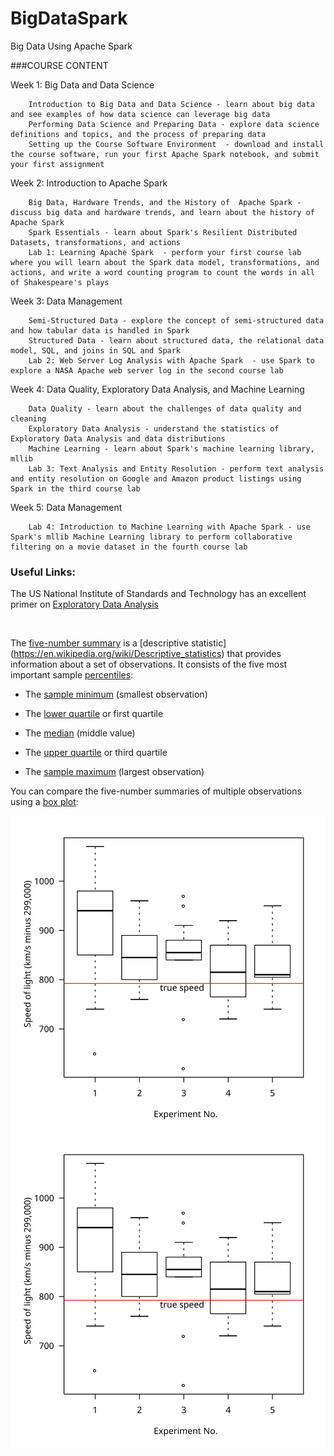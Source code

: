 # BigDataSpark
Big Data Using Apache Spark

###COURSE CONTENT

Week 1: Big Data and Data Science 

        Introduction to Big Data and Data Science - learn about big data and see examples of how data science can leverage big data
        Performing Data Science and Preparing Data - explore data science definitions and topics, and the process of preparing data
        Setting up the Course Software Environment  - download and install the course software, run your first Apache Spark notebook, and submit your first assignment

Week 2: Introduction to Apache Spark  

        Big Data, Hardware Trends, and the History of  Apache Spark - discuss big data and hardware trends, and learn about the history of Apache Spark
        Spark Essentials - learn about Spark's Resilient Distributed Datasets, transformations, and actions 
        Lab 1: Learning Apache Spark  - perform your first course lab where you will learn about the Spark data model, transformations, and actions, and write a word counting program to count the words in all of Shakespeare's plays

Week 3: Data Management  

        Semi-Structured Data - explore the concept of semi-structured data and how tabular data is handled in Spark
        Structured Data - learn about structured data, the relational data model, SQL, and joins in SQL and Spark 
        Lab 2: Web Server Log Analysis with Apache Spark  - use Spark to explore a NASA Apache web server log in the second course lab 

Week 4: Data Quality, Exploratory Data Analysis, and Machine Learning 

        Data Quality - learn about the challenges of data quality and cleaning
        Exploratory Data Analysis - understand the statistics of Exploratory Data Analysis and data distributions
        Machine Learning - learn about Spark's machine learning library, mllib 
        Lab 3: Text Analysis and Entity Resolution - perform text analysis and entity resolution on Google and Amazon product listings using Spark in the third course lab 

Week 5: Data Management  

        Lab 4: Introduction to Machine Learning with Apache Spark - use Spark's mllib Machine Learning library to perform collaborative filtering on a movie dataset in the fourth course lab 

### Useful Links: 
The US National Institute of Standards and Technology has an excellent primer on [Exploratory Data Analysis](http://www.itl.nist.gov/div898/handbook/eda/eda_d.htm)

<br/>

The [five-number summary](https://en.wikipedia.org/?title=Five-number_summary) is a [descriptive statistic] (https://en.wikipedia.org/wiki/Descriptive_statistics) that provides information about a set of observations. It consists of the five most important sample [percentiles](https://en.wikipedia.org/wiki/Percentile):


   * The [sample minimum](https://en.wikipedia.org/wiki/Sample_minimum)  (smallest observation)

   * The [lower quartile](https://en.wikipedia.org/wiki/Quartile) or first quartile

   * The [median](https://en.wikipedia.org/wiki/Median) (middle value)

   * The [upper quartile](https://en.wikipedia.org/wiki/Quartile) or third quartile
   
   * The [sample maximum](https://en.wikipedia.org/wiki/Sample_maximum) (largest observation)

You can compare the five-number summaries of multiple observations using a [box plot](https://en.wikipedia.org/wiki/Box_plot):

![Box Plot](https://github.com/mshayeb/BigDataSpark/blob/master/Michelsonmorley-boxplot.svg "Boxplot")
<img src= "https://github.com/mshayeb/BigDataSpark/blob/master/Michelsonmorley-boxplot.svg">